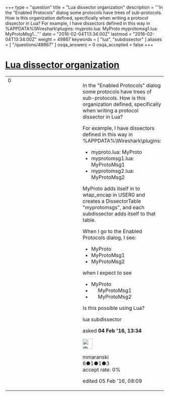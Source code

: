 +++
type = "question"
title = "Lua dissector organization"
description = '''In the &quot;Enabled Protocols&quot; dialog some protocols have trees of sub-protocols. How is this organization defined, specifically when writing a protocol dissector in Lua? For example, I have dissectors defined in this way in %APPDATA%&#92;Wireshark&#92;plugins:  myproto.lua: MyProto myprotomsg1.lua: MyProtoMsg1...'''
date = "2016-02-04T13:34:00Z"
lastmod = "2016-02-04T13:34:00Z"
weight = 49867
keywords = [ "lua", "subdissector" ]
aliases = [ "/questions/49867" ]
osqa_answers = 0
osqa_accepted = false
+++

<div class="headNormal">

# [Lua dissector organization](/questions/49867/lua-dissector-organization)

</div>

<div id="main-body">

<div id="askform">

<table id="question-table" style="width:100%;"><colgroup><col style="width: 50%" /><col style="width: 50%" /></colgroup><tbody><tr class="odd"><td style="width: 30px; vertical-align: top"><div class="vote-buttons"><div id="post-49867-score" class="post-score" title="current number of votes">0</div><div id="favorite-count" class="favorite-count"></div></div></td><td><div id="item-right"><div class="question-body"><p>In the "Enabled Protocols" dialog some protocols have trees of sub-protocols. How is this organization defined, specifically when writing a protocol dissector in Lua?</p><p>For example, I have dissectors defined in this way in %APPDATA%\Wireshark\plugins:</p><ul><li>myproto.lua: MyProto</li><li>myprotomsg1.lua: MyProtoMsg1</li><li>myprotomsg2.lua: MyProtoMsg2</li></ul><p>MyProto adds itself in to wtap_encap in USER0 and creates a DissectorTable "myprotomsgs", and each subdissector adds itself to that table.</p><p>When I go to the Enabled Protocols dialog, I see:</p><ul><li>MyProto</li><li>MyProtoMsg1</li><li>MyProtoMsg2</li></ul><p>when I expect to see</p><ul><li>MyProto</li><li>     MyProtoMsg1</li><li>     MyProtoMsg2</li></ul><p>Is this possible using Lua?</p></div><div id="question-tags" class="tags-container tags">lua subdissector</div><div id="question-controls" class="post-controls"></div><div class="post-update-info-container"><div class="post-update-info post-update-info-user"><p>asked <strong>04 Feb '16, 13:34</strong></p><img src="https://secure.gravatar.com/avatar/5f457dffca32545365536f44c75d51ad?s=32&amp;d=identicon&amp;r=g" class="gravatar" width="32" height="32" alt="mmaranski&#39;s gravatar image" /><p>mmaranski<br />
<span class="score" title="6 reputation points">6</span><span title="1 badges"><span class="badge1">●</span><span class="badgecount">1</span></span><span title="1 badges"><span class="silver">●</span><span class="badgecount">1</span></span><span title="3 badges"><span class="bronze">●</span><span class="badgecount">3</span></span><br />
<span class="accept_rate" title="Rate of the user&#39;s accepted answers">accept rate:</span> <span title="mmaranski has no accepted answers">0%</span></p></div><div class="post-update-info post-update-info-edited"><p>edited 05 Feb '16, 08:09</p></div></div><div id="comments-container-49867" class="comments-container"></div><div id="comment-tools-49867" class="comment-tools"></div><div class="clear"></div><div id="comment-49867-form-container" class="comment-form-container"></div><div class="clear"></div></div></td></tr></tbody></table>

</div>

</div>

